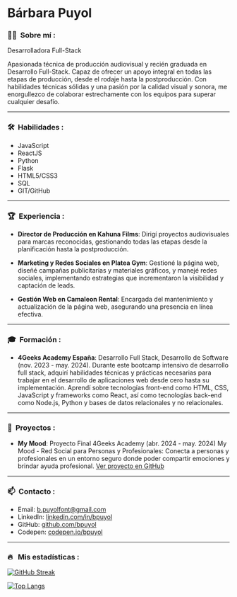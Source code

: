 <html lang="es">
<head>
    <meta charset="UTF-8">
    <meta name="viewport" content="width=device-width, initial-scale=1.0">
    <title>Bárbara Puyol - Desarrolladora Full-Stack</title>
    <link rel="stylesheet" href="styles.css">
</head>
<body>
    <div class="Barbara-Puyol">
        <h1 class="Nombre">Bárbara Puyol</h1>

  </div>
</body>
</html>

### :woman_technologist: &nbsp;Sobre mí :

Desarrolladora Full-Stack

Apasionada técnica de producción audiovisual y recién graduada en Desarrollo Full-Stack. Capaz de ofrecer un apoyo integral en todas las etapas de producción, desde el rodaje hasta la postproducción. Con habilidades técnicas sólidas y una pasión por la calidad visual y sonora, me enorgullezco de colaborar estrechamente con los equipos para superar cualquier desafío.

---

### 🛠 &nbsp;Habilidades :

- JavaScript
- ReactJS
- Python
- Flask
- HTML5/CSS3
- SQL
- GIT/GitHub

---

### 🏆 &nbsp;Experiencia :

- **Director de Producción en Kahuna Films**:
  Dirigí proyectos audiovisuales para marcas reconocidas, gestionando todas las etapas desde la planificación hasta la postproducción.
  
- **Marketing y Redes Sociales en Platea Gym**:
  Gestioné la página web, diseñé campañas publicitarias y materiales gráficos, y manejé redes sociales, implementando estrategias que incrementaron la visibilidad y captación de leads.
  
- **Gestión Web en Camaleon Rental**:
  Encargada del mantenimiento y actualización de la página web, asegurando una presencia en línea efectiva.

---

### 🎓 &nbsp;Formación :

- **4Geeks Academy España**:
  Desarrollo Full Stack, Desarrollo de Software (nov. 2023 - may. 2024). Durante este bootcamp intensivo de desarrollo full stack, adquirí habilidades técnicas y prácticas necesarias para trabajar en el desarrollo de aplicaciones web desde cero hasta su implementación. Aprendí sobre tecnologías front-end como HTML, CSS, JavaScript y frameworks como React, así como tecnologías back-end como Node.js, Python y bases de datos relacionales y no relacionales.

---

### 💼 &nbsp;Proyectos :

- **My Mood**:
  Proyecto Final 4Geeks Academy (abr. 2024 - may. 2024)
  My Mood - Red Social para Personas y Profesionales: Conecta a personas y profesionales en un entorno seguro donde poder compartir emociones y brindar ayuda profesional. 
  [Ver proyecto en GitHub](https://github.com/bpuyol/My-Mood-Final-Project)

---

### 📫 &nbsp;Contacto :

- Email: [b.puyolfont@gmail.com](mailto:b.puyolfont@gmail.com)
- LinkedIn: [linkedin.com/in/bpuyol](https://www.linkedin.com/in/barbara-puyol-font/)
- GitHub: [github.com/bpuyol](https://github.com/bpuyol)
- Codepen: [codepen.io/bpuyol](https://codepen.io/bpuyol)

---

### 🔥 &nbsp; Mis estadísticas :
[![GitHub Streak](http://github-readme-streak-stats.herokuapp.com?user=bpuyol&theme=dark&background=000000)](https://git.io/streak-stats)

[![Top Langs](https://github-readme-stats.vercel.app/api/top-langs/?username=bpuyol&layout=compact&theme=vision-friendly-dark)](https://github.com/anuraghazra/github-readme-stats)
